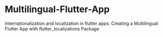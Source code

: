 # Multilingual-Flutter-App
Internationalization and localization in flutter apps: Creating a Multilingual Flutter App with flutter_localizations Package
